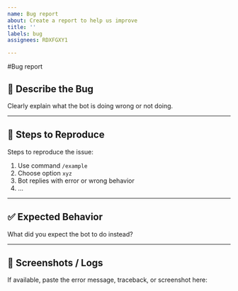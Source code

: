 ```yaml
---
name: Bug report
about: Create a report to help us improve
title: ''
labels: bug
assignees: RDXFGXY1

---
```


#Bug report

## 🐛 Describe the Bug
Clearly explain what the bot is doing wrong or not doing.

---

## 🔁 Steps to Reproduce
Steps to reproduce the issue:

1. Use command `/example`
2. Choose option `xyz`
3. Bot replies with error or wrong behavior
4. ...

---

## ✅ Expected Behavior
What did you expect the bot to do instead?

---

## 📸 Screenshots / Logs
If available, paste the error message, traceback, or screenshot here:
